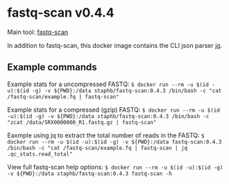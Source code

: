 # fastq-scan v0.4.4

Main tool: [fastq-scan](quay.io/biocontainers/fastq-scan:0.4.4--h7d875b9_0)

In addition to fastq-scan, this docker image contains the CLI json parser [jq](https://stedolan.github.io/jq/). 

## Example commands
Example stats for a uncompressed FASTQ: `$ docker run --rm -u $(id -u):$(id -g) -v ${PWD}:/data staphb/fastq-scan:0.4.3 /bin/bash -c "cat /fastq-scan/example.fq | fastq-scan"`

Example stats for a compressed (gzip) FASTQ: `$ docker run --rm -u $(id -u):$(id -g) -v ${PWD}:/data staphb/fastq-scan:0.4.3 /bin/bash -c "zcat /data/SRX0000000_R1.fastq.gz | fastq-scan"`

Eaxmple using jq to extract the total number of reads in the FASTQ: `$ docker run --rm -u $(id -u):$(id -g) -v ${PWD}:/data fastq-scan:0.4.3 /bin/bash -c "cat /fastq-scan/example.fq | fastq-scan | jq .qc_stats.read_total"`

View full fastq-scan help options: `$ docker run --rm -u $(id -u):$(id -g) -v ${PWD}:/data staphb/fastq-scan:0.4.3 fastq-scan -h `
